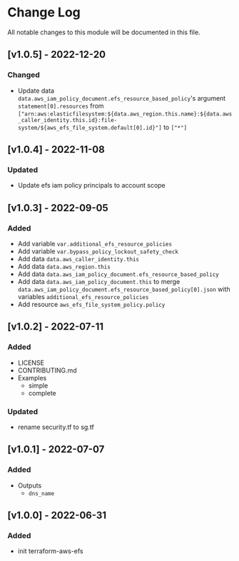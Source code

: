 # Change Log

All notable changes to this module will be documented in this file.

## [v1.0.5] - 2022-12-20

### Changed

- Update data `data.aws_iam_policy_document.efs_resource_based_policy`'s argument `statement[0].resources` from `["arn:aws:elasticfilesystem:${data.aws_region.this.name}:${data.aws_caller_identity.this.id}:file-system/${aws_efs_file_system.default[0].id}"]` to `["*"]`
## [v1.0.4] - 2022-11-08

### Updated

- Update efs iam policy principals to account scope

## [v1.0.3] - 2022-09-05

### Added

- Add variable `var.additional_efs_resource_policies`
- Add variable `var.bypass_policy_lockout_safety_check`
- Add data `data.aws_caller_identity.this`
- Add data `data.aws_region.this`
- Add data `data.aws_iam_policy_document.efs_resource_based_policy`
- Add data `data.aws_iam_policy_document.this` to merge `data.aws_iam_policy_document.efs_resource_based_policy[0].json` with variables `additional_efs_resource_policies`
- Add resource `aws_efs_file_system_policy.policy`

## [v1.0.2] - 2022-07-11

### Added

- LICENSE
- CONTRIBUTING.md
- Examples
  - simple
  - complete

### Updated

- rename security.tf to sg.tf


## [v1.0.1] - 2022-07-07


### Added

- Outputs
  - `dns_name`

## [v1.0.0] - 2022-06-31

### Added

- init terraform-aws-efs
